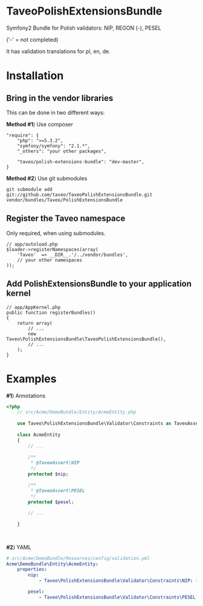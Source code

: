 TaveoPolishExtensionsBundle
===========================

Symfony2 Bundle for Polish validators: NIP, REGON (-), PESEL

('-' = not completed)

It has validation translations for pl, en, de.

Installation
============

Bring in the vendor libraries
-----------------------------

This can be done in two different ways:

**Method #1**) Use composer

    "require": {
        "php": ">=5.3.2",
        "symfony/symfony": "2.1.*",
        "_others": "your other packages",

        "taveo/polish-extensions-bundle": "dev-master",
    }


**Method #2**) Use git submodules

    git submodule add git://github.com/taveo/TaveoPolishExtensionsBundle.git vendor/bundles/Taveo/PolishExtensionsBundle

Register the Taveo namespace
---------------------------------------------------

Only required, when using submodules.

    // app/autoload.php
    $loader->registerNamespaces(array(
        'Taveo'  => __DIR__.'/../vendor/bundles',
        // your other namespaces
    ));

Add PolishExtensionsBundle to your application kernel
-------------------------------------------------------

    // app/AppKernel.php
    public function registerBundles()
    {
        return array(
            // ...
            new Taveo\PolishExtensionsBundle\TaveoPolishExtensionsBundle(),
            // ...
        );
    }

Examples
========
**#1**) Annotations

```php
<?php
    // src/Acme/DemoBundle/Entity/AcmeEntity.php
    
    use Taveo\PolishExtensionsBundle\Validator\Constraints as TaveoAssert;
    
    class AcmeEntity
    {
        // ...
    
        /**
         * @TaveoAssert\NIP
         */
        protected $nip;

        /**
         * @TaveoAssert\PESEL
         */
        protected $pesel;
    
        // ...
    
    }
    
    
```

**#2**) YAML
``` yaml
# src/Acme/DemoBundle/Resources/config/validation.yml
Acme\DemoBundle\Entity\AcmeEntity:
    properties:
        nip:
            - Taveo\PolishExtensionsBundle\Validator\Constraints\NIP: ~

        pesel:
            - Taveo\PolishExtensionsBundle\Validator\Constraints\PESEL: ~
```
